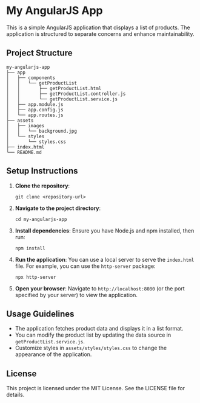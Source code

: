 # My AngularJS App

This is a simple AngularJS application that displays a list of products. The application is structured to separate concerns and enhance maintainability.

## Project Structure

```
my-angularjs-app
├── app
│   ├── components
│   │   └── getProductList
│   │       ├── getProductList.html
│   │       ├── getProductList.controller.js
│   │       └── getProductList.service.js
│   ├── app.module.js
│   ├── app.config.js
│   └── app.routes.js
├── assets
│   ├── images
│   │   └── background.jpg
│   └── styles
│       └── styles.css
├── index.html
└── README.md
```

## Setup Instructions

1. **Clone the repository**:
   ```
   git clone <repository-url>
   ```

2. **Navigate to the project directory**:
   ```
   cd my-angularjs-app
   ```

3. **Install dependencies**:
   Ensure you have Node.js and npm installed, then run:
   ```
   npm install
   ```

4. **Run the application**:
   You can use a local server to serve the `index.html` file. For example, you can use the `http-server` package:
   ```
   npx http-server
   ```

5. **Open your browser**:
   Navigate to `http://localhost:8080` (or the port specified by your server) to view the application.

## Usage Guidelines

- The application fetches product data and displays it in a list format.
- You can modify the product list by updating the data source in `getProductList.service.js`.
- Customize styles in `assets/styles/styles.css` to change the appearance of the application.

## License

This project is licensed under the MIT License. See the LICENSE file for details.